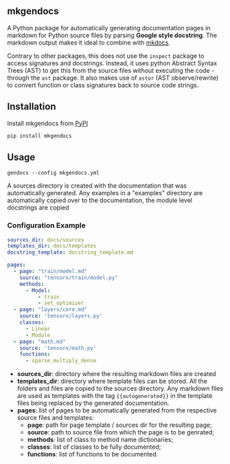 ## mkgendocs
A Python package for automatically generating documentation pages in markdown for 
Python source files by parsing **Google style docstring**. The markdown output makes it
ideal to combine with [mkdocs](https://www.mkdocs.org/). 

Contrary to other packages, this does not use the `inspect` package to access signatures 
and docstrings. Instead, it uses python Abstract Syntax Trees (AST) to get this from the
source files without executing the code -through the `ast` 
 package. It also makes use of `astor` (AST observe/rewrite) to convert function or 
 class signatures back to source code strings.
 
## Installation
Install mkgendocs from [PyPI](https://pypi.org/project/mkgendocs/)

```python
pip install mkgendocs
```

## Usage

```
gendocs --config mkgendocs.yml
```

A sources directory is created with the documentation that was automatically generated.
Any examples in a "examples" directory are automatically copied over to the documentation, 
the module level docstrings are copied 


### Configuration Example

````yaml
sources_dir: docs/sources
templates_dir: docs/templates
docstring_template: docstring_template.md

pages:
  - page: "train/model.md"
    source: "tensorx/train/model.py"
    methods:
      - Model:
          - train
          - set_optimizer
  - page: "layers/core.md"
    source: 'tensorx/layers.py'
    classes:
      - Linear
      - Module
  - page: "math.md"
    source: 'tensorx/math.py'
    functions:
      - sparse_multiply_dense
````

* **sources_dir**: directory where the resulting markdown files are created
* **templates_dir**: directory where template files can be stored. All the folders and files are 
copied to the sources directory. Any markdown files are used as templates with the 
tag `{{autogenerated}}` in the template files being replaced by the generated documentation.
* **pages**: list of pages to be automatically generated from the respective source files and templates:
    * **page**: path for page template / sources dir for the resulting page;
    * **source**: path to source file from which the page is to be genrated;
    * **methods**: list of class to method name dictionaries;
    * **classes**: list of classes to be fully documented;
    * **functions**: list of functions to be documented.

